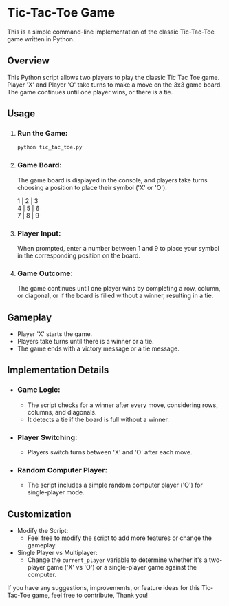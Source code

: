 # **Tic-Tac-Toe Game**

This is a simple command-line implementation of the classic Tic-Tac-Toe game written in Python.

## **Overview**
This Python script allows two players to play the classic Tic Tac Toe game. Player 'X' and Player 'O' take turns to make a move on the 3x3 game board. The game continues until one player wins, or there is a tie.

## **Usage**

1. ### Run the Game:

   ```bash
   python tic_tac_toe.py  
2. ### Game Board:
    The game board is displayed in the console, and players take turns choosing a position to place their symbol ('X' or 'O').  

    1 | 2 | 3  
    4 | 5 | 6  
    7 | 8 | 9  
3. ### Player Input:
    When prompted, enter a number between 1 and 9 to place your symbol in the corresponding position on the board.
4. ### Game Outcome:
    The game continues until one player wins by completing a row, column, or diagonal, or if the board is filled without a winner, resulting in a tie.

## **Gameplay**
+ Player 'X' starts the game.
+ Players take turns until there is a winner or a tie.
+ The game ends with a victory message or a tie message.

## **Implementation Details**
+ ### Game Logic:
  + The script checks for a winner after every move, considering rows, columns, and diagonals.
  + It detects a tie if the board is full without a winner.
+ ### Player Switching:
  + Players switch turns between 'X' and 'O' after each move.
+ ### Random Computer Player:
  + The script includes a simple random computer player ('O') for single-player mode.

## **Customization**
+ Modify the Script:
  + Feel free to modify the script to add more features or change the gameplay.
+ Single Player vs Multiplayer:
  + Change the `current_player` variable to determine whether it's a two-player game ('X' vs 'O') or a single-player game against the computer.

If you have any suggestions, improvements, or feature ideas for this Tic-Tac-Toe game, feel free to contribute, Thank you!